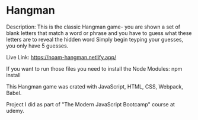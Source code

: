# Hangman
Description:
This is the classic Hangman game- you are shown a set of blank letters that match a word or phrase and you have to guess what these letters are to reveal the hidden word
Simply begin teyping your guesses, you only have 5 guesses.

Live Link: https://noam-hangman.netlify.app/

If you want to run those files you need to install the Node Modules: npm install

This Hangman game was crated with JavaScript, HTML, CSS, Webpack, Babel.

Project I did as part of "The Modern JavaScript Bootcamp" course at udemy. 

